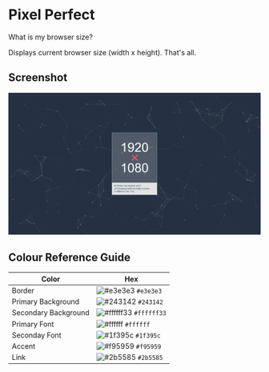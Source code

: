 # Pixel Perfect

What is my browser size?

Displays current browser size (width x height). That's all.

## Screenshot

![Pixel Perfect in action.](https://raw.githubusercontent.com/haothitran/pixel-perfect/master/assets/screenshots/screenshot-v2.png)

## Colour Reference Guide 


| Color                | Hex                                                                      |
| -------------------- | ------------------------------------------------------------------------ |
| Border               | ![#e3e3e3](https://via.placeholder.com/16/e3e3e3?text=+) `#e3e3e3`       |
| Primary Background   | ![#243142](https://via.placeholder.com/16/243142?text=+) `#243142`       |
| Secondary Background | ![#ffffff33](https://via.placeholder.com/16/ffffff33?text=+) `#ffffff33` |
| Primary Font         | ![#ffffff](https://via.placeholder.com/16/ffffff?text=+) `#ffffff`       |
| Seconday Font        | ![#1f395c](https://via.placeholder.com/16/696969?text=+) `#1f395c`       |
| Accent               | ![#f95959](https://via.placeholder.com/16/c41f3b?text=+) `#f95959`       |
| Link                 | ![#2b5585](https://via.placeholder.com/16/2b5585?text=+) `#2b5585`       |